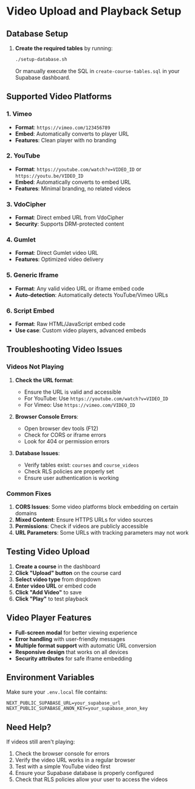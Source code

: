 # Video Upload and Playback Setup

## Database Setup

1. **Create the required tables** by running:
   ```bash
   ./setup-database.sh
   ```
   
   Or manually execute the SQL in `create-course-tables.sql` in your Supabase dashboard.

## Supported Video Platforms

### 1. **Vimeo**
- **Format**: `https://vimeo.com/123456789`
- **Embed**: Automatically converts to player URL
- **Features**: Clean player with no branding

### 2. **YouTube**
- **Format**: `https://youtube.com/watch?v=VIDEO_ID` or `https://youtu.be/VIDEO_ID`
- **Embed**: Automatically converts to embed URL
- **Features**: Minimal branding, no related videos

### 3. **VdoCipher**
- **Format**: Direct embed URL from VdoCipher
- **Security**: Supports DRM-protected content

### 4. **Gumlet**
- **Format**: Direct Gumlet video URL
- **Features**: Optimized video delivery

### 5. **Generic Iframe**
- **Format**: Any valid video URL or iframe embed code
- **Auto-detection**: Automatically detects YouTube/Vimeo URLs

### 6. **Script Embed**
- **Format**: Raw HTML/JavaScript embed code
- **Use case**: Custom video players, advanced embeds

## Troubleshooting Video Issues

### Videos Not Playing

1. **Check the URL format**:
   - Ensure the URL is valid and accessible
   - For YouTube: Use `https://youtube.com/watch?v=VIDEO_ID`
   - For Vimeo: Use `https://vimeo.com/VIDEO_ID`

2. **Browser Console Errors**:
   - Open browser dev tools (F12)
   - Check for CORS or iframe errors
   - Look for 404 or permission errors

3. **Database Issues**:
   - Verify tables exist: `courses` and `course_videos`
   - Check RLS policies are properly set
   - Ensure user authentication is working

### Common Fixes

1. **CORS Issues**: Some video platforms block embedding on certain domains
2. **Mixed Content**: Ensure HTTPS URLs for video sources
3. **Permissions**: Check if videos are publicly accessible
4. **URL Parameters**: Some URLs with tracking parameters may not work

## Testing Video Upload

1. **Create a course** in the dashboard
2. **Click "Upload" button** on the course card
3. **Select video type** from dropdown
4. **Enter video URL** or embed code
5. **Click "Add Video"** to save
6. **Click "Play"** to test playback

## Video Player Features

- **Full-screen modal** for better viewing experience
- **Error handling** with user-friendly messages
- **Multiple format support** with automatic URL conversion
- **Responsive design** that works on all devices
- **Security attributes** for safe iframe embedding

## Environment Variables

Make sure your `.env.local` file contains:

```env
NEXT_PUBLIC_SUPABASE_URL=your_supabase_url
NEXT_PUBLIC_SUPABASE_ANON_KEY=your_supabase_anon_key
```

## Need Help?

If videos still aren't playing:

1. Check the browser console for errors
2. Verify the video URL works in a regular browser
3. Test with a simple YouTube video first
4. Ensure your Supabase database is properly configured
5. Check that RLS policies allow your user to access the videos